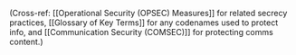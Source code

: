 (Cross-ref: [[Operational Security (OPSEC) Measures]] for related secrecy practices, [[Glossary of Key Terms]] for any codenames used to protect info, and [[Communication Security (COMSEC)]] for protecting comms content.)